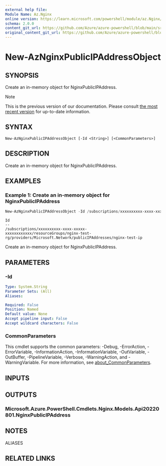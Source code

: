 ```yaml
---
external help file:
Module Name: Az.Nginx
online version: https://learn.microsoft.com/powershell/module/az.Nginx/new-AzNginxPublicIPAddressObject
schema: 2.0.0
content_git_url: https://github.com/Azure/azure-powershell/blob/main/src/Nginx/help/New-AzNginxPublicIPAddressObject.md
original_content_git_url: https://github.com/Azure/azure-powershell/blob/main/src/Nginx/help/New-AzNginxPublicIPAddressObject.md
---
```


# New-AzNginxPublicIPAddressObject

## SYNOPSIS
Create an in-memory object for NginxPublicIPAddress.

> [!NOTE]
>This is the previous version of our documentation. Please consult [the most recent version](/powershell/module/az.nginx/new-aznginxpublicipaddressobject) for up-to-date information.

## SYNTAX

```
New-AzNginxPublicIPAddressObject [-Id <String>] [<CommonParameters>]
```

## DESCRIPTION
Create an in-memory object for NginxPublicIPAddress.

## EXAMPLES

### Example 1: Create an in-memory object for NginxPublicIPAddress
```powershell
New-AzNginxPublicIPAddressObject -Id /subscriptions/xxxxxxxxxx-xxxx-xxxxx-xxxxxxxxxxxx/resourceGroups/nginx-test-rg/providers/Microsoft.Network/publicIPAddresses/nginx-test-ip
```

```output
Id
--
/subscriptions/xxxxxxxxxx-xxxx-xxxxx-xxxxxxxxxxxx/resourceGroups/nginx-test-rg/providers/Microsoft.Network/publicIPAddresses/nginx-test-ip
```

Create an in-memory object for NginxPublicIPAddress.

## PARAMETERS

### -Id


```yaml
Type: System.String
Parameter Sets: (All)
Aliases:

Required: False
Position: Named
Default value: None
Accept pipeline input: False
Accept wildcard characters: False
```

### CommonParameters
This cmdlet supports the common parameters: -Debug, -ErrorAction, -ErrorVariable, -InformationAction, -InformationVariable, -OutVariable, -OutBuffer, -PipelineVariable, -Verbose, -WarningAction, and -WarningVariable. For more information, see [about_CommonParameters](http://go.microsoft.com/fwlink/?LinkID=113216).

## INPUTS

## OUTPUTS

### Microsoft.Azure.PowerShell.Cmdlets.Nginx.Models.Api20220801.NginxPublicIPAddress

## NOTES

ALIASES

## RELATED LINKS

